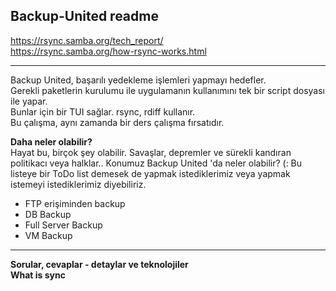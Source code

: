 Backup-United readme
---
https://rsync.samba.org/tech_report/ <br>
https://rsync.samba.org/how-rsync-works.html

---

Backup United, başarılı yedekleme işlemleri yapmayı hedefler.<br>
Gerekli paketlerin kurulumu ile uygulamanın kullanımını tek bir script dosyası ile yapar.<br>
Bunlar için bir TUI sağlar. rsync, rdiff kullanır.<br>
Bu çalışma, aynı zamanda bir ders çalışma fırsatıdır.<br>

**Daha neler olabilir?**<br>
Hayat bu, birçok şey olabilir. Savaşlar, depremler ve sürekli kandıran politikacı veya halklar..
Konumuz Backup United 'da neler olabilir? (:
Bu listeye bir ToDo list demesek de yapmak istediklerimiz veya yapmak istemeyi istediklerimiz diyebiliriz.
- FTP erişiminden backup
- DB Backup
- Full Server Backup
- VM Backup

---

**Sorular, cevaplar - detaylar ve teknolojiler**<br>
**What is sync**<br>

